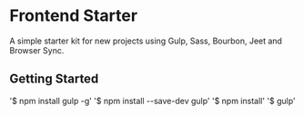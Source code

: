 # Frontend Starter #

A simple starter kit for new projects using Gulp, Sass, Bourbon, Jeet and Browser Sync.

## Getting Started ##

'$ npm install gulp -g'
'$ npm install --save-dev gulp'
'$ npm install'
'$ gulp'